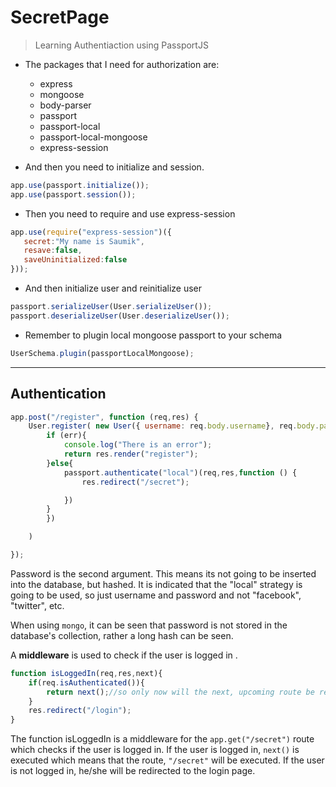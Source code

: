 # SecretPage
> Learning Authentiaction using PassportJS
* The packages that I need for authorization are: 
  * express
  * mongoose 
  * body-parser
  * passport 
  * passport-local 
  * passport-local-mongoose
  * express-session 
  
 * And then you need to initialize and session.
 ````javascript
 app.use(passport.initialize());
 app.use(passport.session());
 ````
* Then you need to require and use express-session
 ````javascript
app.use(require("express-session")({
    secret:"My name is Saumik",
    resave:false,
    saveUninitialized:false 
}));
 ````
* And then initialize user and reinitialize user 
```javascript
passport.serializeUser(User.serializeUser());
passport.deserializeUser(User.deserializeUser());
```
* Remember to plugin local mongoose passport to your schema
````javascript
UserSchema.plugin(passportLocalMongoose);
````
---
## Authentication
```javascript
app.post("/register", function (req,res) {
    User.register( new User({ username: req.body.username}, req.body.password, function(err,user){
        if (err){
            console.log("There is an error");
            return res.render("register");
        }else{
            passport.authenticate("local")(req,res,function () {
                res.redirect("/secret");

            })
        }
        })

    )

});
```
Password is the second argument. This means its not going to be inserted into the database, but hashed. It is indicated
that the "local" strategy is going to be used, so just username and password and 
not "facebook", "twitter", etc. 

When using `mongo`, it can be seen that password is not stored in the database's collection, rather a long hash can be seen. 

A __middleware__ is used to check if the user is logged in . 
```javascript
function isLoggedIn(req,res,next){
    if(req.isAuthenticated()){
        return next();//so only now will the next, upcoming route be reached
    }
    res.redirect("/login");
}
```
The function isLoggedIn is a middleware for the `app.get("/secret")` route which checks if the user is logged in. If the user is logged in, `next()`
is executed which means that the route, `"/secret"` will be executed.
If the user is not logged in, he/she will be redirected to the login page. 
